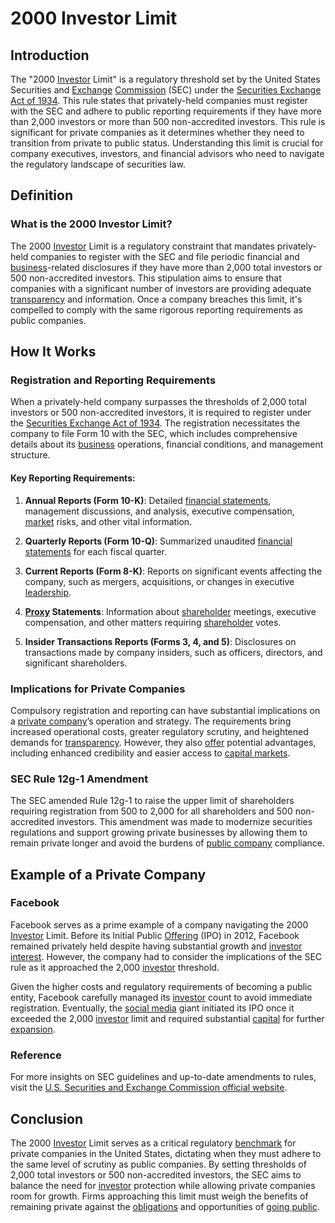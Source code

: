 # 2000 Investor Limit

## Introduction
The "2000 [Investor](../i/investor.md) Limit" is a regulatory threshold set by the United States Securities and [Exchange](../e/exchange.md) [Commission](../c/commission.md) (SEC) under the [Securities Exchange Act of 1934](../s/securities_exchange_act_of_1934.md). This rule states that privately-held companies must register with the SEC and adhere to public reporting requirements if they have more than 2,000 investors or more than 500 non-accredited investors. This rule is significant for private companies as it determines whether they need to transition from private to public status. Understanding this limit is crucial for company executives, investors, and financial advisors who need to navigate the regulatory landscape of securities law.

## Definition
### What is the 2000 Investor Limit?
The 2000 [Investor](../i/investor.md) Limit is a regulatory constraint that mandates privately-held companies to register with the SEC and file periodic financial and [business](../b/business.md)-related disclosures if they have more than 2,000 total investors or 500 non-accredited investors. This stipulation aims to ensure that companies with a significant number of investors are providing adequate [transparency](../t/transparency.md) and information. Once a company breaches this limit, it's compelled to comply with the same rigorous reporting requirements as public companies.

## How It Works
### Registration and Reporting Requirements
When a privately-held company surpasses the thresholds of 2,000 total investors or 500 non-accredited investors, it is required to register under the [Securities Exchange Act of 1934](../s/securities_exchange_act_of_1934.md). The registration necessitates the company to file Form 10 with the SEC, which includes comprehensive details about its [business](../b/business.md) operations, financial conditions, and management structure.

#### Key Reporting Requirements:
1. **Annual Reports (Form 10-K)**: Detailed [financial statements](../f/financial_statements.md), management discussions, and analysis, executive compensation, [market](../m/market.md) risks, and other vital information.
   
2. **Quarterly Reports (Form 10-Q)**: Summarized unaudited [financial statements](../f/financial_statements.md) for each fiscal quarter.
   
3. **Current Reports (Form 8-K)**: Reports on significant events affecting the company, such as mergers, acquisitions, or changes in executive [leadership](../l/leadership.md).
   
4. **[Proxy](../p/proxy.md) Statements**: Information about [shareholder](../s/shareholder.md) meetings, executive compensation, and other matters requiring [shareholder](../s/shareholder.md) votes.
   
5. **Insider Transactions Reports (Forms 3, 4, and 5)**: Disclosures on transactions made by company insiders, such as officers, directors, and significant shareholders.

### Implications for Private Companies
Compulsory registration and reporting can have substantial implications on a [private company](../p/private_company.md)’s operation and strategy. The requirements bring increased operational costs, greater regulatory scrutiny, and heightened demands for [transparency](../t/transparency.md). However, they also [offer](../o/offer.md) potential advantages, including enhanced credibility and easier access to [capital markets](../c/capital_markets.md).

### SEC Rule 12g-1 Amendment
The SEC amended Rule 12g-1 to raise the upper limit of shareholders requiring registration from 500 to 2,000 for all shareholders and 500 non-accredited investors. This amendment was made to modernize securities regulations and support growing private businesses by allowing them to remain private longer and avoid the burdens of [public company](../p/public_company.md) compliance.

## Example of a Private Company
### Facebook
Facebook serves as a prime example of a company navigating the 2000 [Investor](../i/investor.md) Limit. Before its Initial Public [Offering](../o/offering.md) (IPO) in 2012, Facebook remained privately held despite having substantial growth and [investor](../i/investor.md) [interest](../i/interest.md). However, the company had to consider the implications of the SEC rule as it approached the 2,000 [investor](../i/investor.md) threshold.

Given the higher costs and regulatory requirements of becoming a public entity, Facebook carefully managed its [investor](../i/investor.md) count to avoid immediate registration. Eventually, the [social media](../s/social_media.md) giant initiated its IPO once it exceeded the 2,000 [investor](../i/investor.md) limit and required substantial [capital](../c/capital.md) for further [expansion](../e/expansion.md).

### Reference
For more insights on SEC guidelines and up-to-date amendments to rules, visit the [U.S. Securities and Exchange Commission official website](https://www.sec.gov/).

## Conclusion
The 2000 [Investor](../i/investor.md) Limit serves as a critical regulatory [benchmark](../b/benchmark.md) for private companies in the United States, dictating when they must adhere to the same level of scrutiny as public companies. By setting thresholds of 2,000 total investors or 500 non-accredited investors, the SEC aims to balance the need for [investor](../i/investor.md) protection while allowing private companies room for growth. Firms approaching this limit must weigh the benefits of remaining private against the [obligations](../o/obligation.md) and opportunities of [going public](../g/going_public.md).